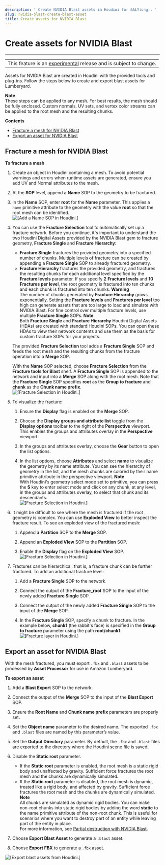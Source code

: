 ```yaml
---
description: ' Create NVIDIA Blast assets in Houdini for &ALYlong;. '
slug: nvidia-blast-create-blast-asset
title: Create assets for NVIDIA Blast
---
```

# Create assets for NVIDIA Blast<a name="nvidia-blast-create-blast-asset"></a>


****  

|  | 
| --- |
| This feature is an [experimental](https://docs.aws.amazon.com/lumberyard/latest/userguide/ly-glos-chap.html#experimental) release and is subject to change\.  | 

Assets for NVIDIA Blast are created in Houdini with the provided tools and plug\-ins\. Follow the steps below to create and export blast assets for Lumberyard\. 

**Note**  
These steps can be applied to any mesh\. For best results, the mesh should be fully enclosed\. Custom normals, UV sets, and vertex color streams can be applied to the root mesh and the resulting chunks\. 

**Contents**
+ [Fracture a mesh for NVIDIA Blast](#nvidia-blast-fracture-mesh)
+ [Export an asset for NVIDIA Blast](#nvidia-blast-export)

## Fracture a mesh for NVIDIA Blast<a name="nvidia-blast-fracture-mesh"></a>

**To fracture a mesh**

1. Create an object in Houdini containing a mesh\. To avoid potential warnings and errors when runtime assets are generated, ensure you add UV and Normal attributes to the mesh\. 

1. At the **SOP** level, append a **Name** SOP to the geometry to be fractured\. 

1. In the **Name** SOP, enter **root** for the **Name** parameter\. This applies a `name` primitive attribute to the geometry with the value **root** so that the root mesh can be identified\.   
![\[Add a Name SOP in Houdini.\]](/images/userguide/physx/blast/ui-blast-houdini-name-node.png)

1. You can use the **Fracture Selection** tool to automatically set up a fracture network\. Before you continue, it's important to understand the two Houdini Digital Assets provided by the NVIDIA Blast gem to fracture geometry, **Fracture Single** and **Fracture Hierarchy**: 
   + **Fracture Single** fractures the provided geometry into a specified number of chunks\. Multiple levels of fracture can be created by appending a **Fracture Single** SOP to already fractured geometry\. 
   + **Fracture Hierarchy** fractures the provided geometry, and fractures the resulting chunks for each additional level specified by the **Fracture levels** parameter\. If you specify **2** **Fracture levels** and **10** **Fractures per level**, the root geometry is fractured into ten chunks and each chunk is fractured into ten chunks\. 
**Warning**  
The number of chunks generated by **Fracture Hierarchy** grows exponentially\. Setting the **Fracture levels** and **Fractures per level** too high can generate assets that are too large to load and simulate with NVIDIA Blast\. For fine control over multiple fracture levels, use multiple **Fracture Single** SOPs\. 
**Note**  
Both **Fracture Single** and **Fracture Hierarchy** Houdini Digital Assets \(HDAs\) are created with standard Houdini SOPs\. You can open these HDAs to view their network contents and use them as the basis for custom fracture SOPs for your projects\.

   The provided **Fracture Selection** tool adds a **Fracture Single** SOP and feeds the root mesh and the resulting chunks from the fracture operation into a **Merge** SOP\. 

   With the **Name** SOP selected, choose **Fracture Selection** from the **Fracture tools for Blast** shelf\. A **Fracture Single** SOP is appended to the network and input into a **Merge** SOP along with the root mesh\. Note that the **Fracture Single** SOP specifies **root** as the **Group to fracture** and **chunk** as the **Chunk name prefix**\.   
![\[Fracture Selection in Houdini.\]](/images/userguide/physx/blast/ui-blast-houdini-fracture-selection.png)

1. To visualize the fracture: 

   1. Ensure the **Display** flag is enabled on the **Merge** SOP\. 

   1. Choose the **Display groups and attribute list** toggle from the **Display options** toolbar to the right of the **Perspective** viewport\. This enables the groups and attributes overlay in the **Perspective** viewport\. 

   1. In the groups and attributes overlay, choose the **Gear** button to open the list options\. 

   1. In the list options, choose **Attributes** and select **name** to visualize the geometry by its name attribute\. You can see the hierarchy of geometry in the list, and the mesh chunks are colored by their name primitive attribute in the perspective viewport\. 
**Note**  
With Houdini's geometry select mode set to primitive, you can press the **S** key to enter select mode and click on any chunk, at any level, in the groups and attributes overlay, to select that chunk and its descendants\.   
![\[Fracture Selection in Houdini.\]](/images/userguide/physx/blast/ui-blast-houdini-fracture-visualize.png)

1. It might be difficult to see where the mesh is fractured if the root geometry is complex\. You can use **Exploded View** to better inspect the fracture result\. To see an exploded view of the fractured mesh: 

   1. Append a **Partition** SOP to the **Merge** SOP\. 

   1. Append an **Exploded View** SOP to the **Partition** SOP\. 

   1. Enable the **Display** flag on the **Exploded View** SOP\.   
![\[Fracture Selection in Houdini.\]](/images/userguide/physx/blast/ui-blast-houdini-exploded-view.png)

1. Fractures can be hierarchical, that is, a fracture chunk can be further fractured\. To add an additional fracture level: 

   1. Add a **Fracture Single** SOP to the network\. 

   1. Connect the output of the **Fracture\_root** SOP to the input of the newly added **Fracture Single** SOP\. 

   1. Connect the output of the newly added **Fracture Single** SOP to the input of the **Merge** SOP\. 

   1. In the **Fracture Single** SOP, specify a chunk to fracture\. In the example below, **chunk1** \(the rabbit's face\) is specified in the **Group to fracture** parameter using the path **root/chunk1**\.   
![\[Fracture layer in Houdini.\]](/images/userguide/physx/blast/ui-blast-houdini-fracture-layer.png)

## Export an asset for NVIDIA Blast<a name="nvidia-blast-export"></a>

With the mesh fractured, you must export `.fbx` and `.blast` assets to be processed by **Asset Processor** for use in Amazon Lumberyard\. 

**To export an asset**

1. Add a **Blast Export** SOP to the network\. 

1. Connect the output of the **Merge** SOP to the input of the **Blast Export** SOP\. 

1. Ensure the **Root Name** and **Chunk name prefix** parameters are properly set\. 

1. Set the **Object name** parameter to the desired name\. The exported `.fbx` and `.blast` files are named by this parameter’s value\. 

1. Set the **Output Directory** parameter\. By default, the `.fbx` and `.blast` files are exported to the directory where the Houdini scene file is saved\. 

1. Disable the **Static root** parameter\. 
   + If the **Static root** parameter is enabled, the root mesh is a static rigid body and unaffected by gravity\. Sufficient force fractures the root mesh and the chunks are dynamically simulated\. 
   + If the **Static root** parameter is disabled, the root mesh is dynamic, treated like a rigid body, and affected by gravity\. Sufficient force fractures the root mesh and the chunks are dynamically simulated\. 
**Note**  
All chunks are simulated as dynamic rigid bodies\. You can make non\-root chunks into static rigid bodies by adding the word **static** to the name primitive attribute of the non\-root chunk\. This is useful for scenarios where you want to destroy part of an entity while leaving part of the entity in place\.   
For more information, see [Partial destruction with NVIDIA Blast](/docs/userguide/nvidia/blast/static-chunks.md)\.

1. Choose **Export Blast Asset** to generate a `.blast` asset\. 

1. Choose **Export FBX** to generate a `.fbx` asset\. 

![\[Export blast assets from Houdini.\]](/images/userguide/physx/blast/ui-blast-houdini-export.png)